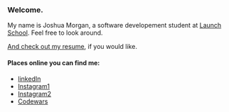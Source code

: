 ### Welcome.

<!--
**JoshuaCMorgan/JoshuaCMorgan** is a ✨ _special_ ✨ repository because its `README.md` (this file) appears on your GitHub profile.

Here are some ideas to get you started:

- 🔭 I’m currently working on ...
- 🌱 I’m currently learning ...
- 👯 I’m looking to collaborate on ...
- 🤔 I’m looking for help with ...
- 💬 Ask me about ...
- 📫 How to reach me: ...
- 😄 Pronouns: ...
- ⚡ Fun fact: ...
-->
My name is Joshua Morgan, a software developement student at [Launch School](https://launchschool.com/). Feel free to look around. 

[And check out my resume](https://github.com/JoshuaCMorgan/resume/blob/main/github_resume_2021.pdf), if you would like.

#### Places online you can find me:
- [linkedIn](https://www.linkedin.com/in/joshua-morgan77/)
- [Instagram1](https://www.instagram.com/joshua.c.morgan/)
- [Instagram2](https://www.instagram.com/joshkarenphotography/)
- [Codewars](https://www.codewars.com/users/JoshuaCMorgan)
